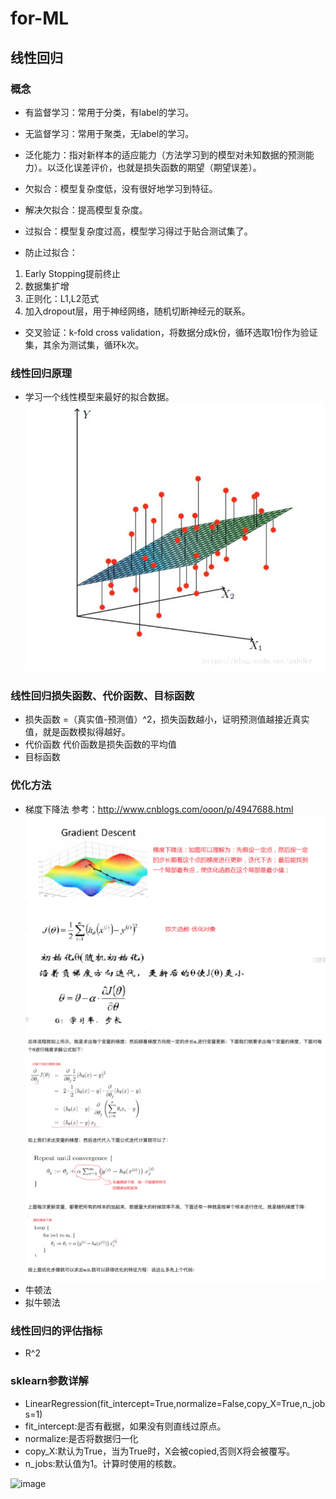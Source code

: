 # for-ML
## 线性回归
### 概念
+ 有监督学习：常用于分类，有label的学习。
+ 无监督学习：常用于聚类，无label的学习。
+ 泛化能力：指对新样本的适应能力（方法学习到的模型对未知数据的预测能力）。以泛化误差评价，也就是损失函数的期望（期望误差）。

+ 欠拟合：模型复杂度低，没有很好地学习到特征。
+ 解决欠拟合：提高模型复杂度。
+ 过拟合：模型复杂度过高，模型学习得过于贴合测试集了。
+ 防止过拟合：
1. Early Stopping提前终止
2. 数据集扩增
3. 正则化：L1,L2范式
4. 加入dropout层，用于神经网络，随机切断神经元的联系。
+ 交叉验证：k-fold cross validation，将数据分成k份，循环选取1份作为验证集，其余为测试集，循环k次。
### 线性回归原理
+ 学习一个线性模型来最好的拟合数据。
![img](https://github.com/kingpoim/img_for_ml/blob/master/linearregression.png)
### 线性回归损失函数、代价函数、目标函数
+ 损失函数 =（真实值-预测值）^2，损失函数越小，证明预测值越接近真实值，就是函数模拟得越好。
+ 代价函数 代价函数是损失函数的平均值
+ 目标函数 
### 优化方法
+ 梯度下降法
 参考：http://www.cnblogs.com/ooon/p/4947688.html
 ![img](https://github.com/kingpoim/img_for_ml/blob/master/%E6%A2%AF%E5%BA%A6%E4%B8%8B%E9%99%8D%E5%9B%BE.png)
 ![img](https://github.com/kingpoim/img_for_ml/blob/master/%E6%A2%AF%E5%BA%A6%E4%B8%8B%E9%99%8D%E5%9B%BE2.png)
+ 牛顿法
+ 拟牛顿法
### 线性回归的评估指标
+ R^2
### sklearn参数详解
+ LinearRegression(fit_intercept=True,normalize=False,copy_X=True,n_jobs=1)
+ fit_intercept:是否有截据，如果没有则直线过原点。
+ normalize:是否将数据归一化
+ copy_X:默认为True，当为True时，X会被copied,否则X将会被覆写。
+ n_jobs:默认值为1。计算时使用的核数。




![image]()